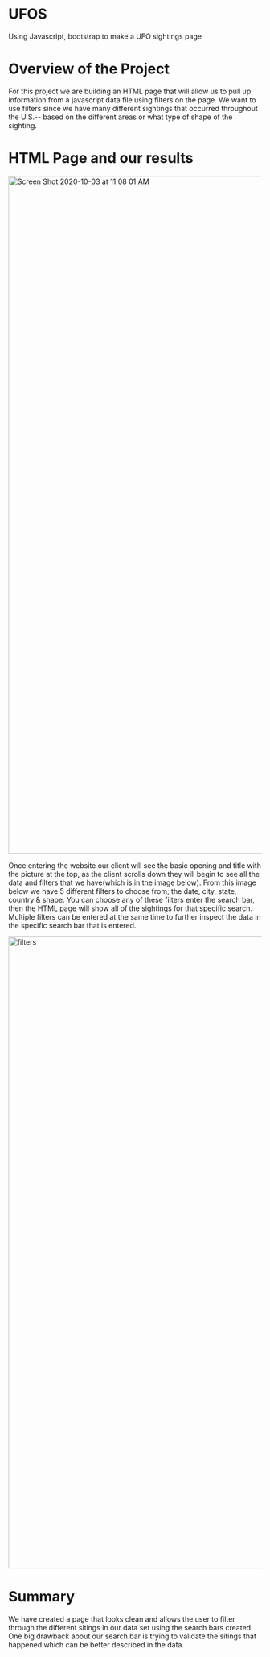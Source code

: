 # UFOS
Using Javascript, bootstrap to make a UFO sightings page

# Overview of the Project

For this project we are building an HTML page that will allow us to pull up information from a javascript data file using filters on the page. We want to use filters since we have many different sightings that occurred throughout the U.S.-- based on the different areas or what type of shape of the sighting.

# HTML Page and our results

<img width="1346" alt="Screen Shot 2020-10-03 at 11 08 01 AM" src="https://user-images.githubusercontent.com/67278193/94994945-de585280-0568-11eb-836d-0c2a02e839c9.png">

Once entering the website our client will see the basic opening and title with the picture at the top, as the client scrolls down they will begin to see all the data and filters that we have(which is in the image below). From this image below we have 5 different filters to choose from; the date, city, state, country & shape. You can choose any of these filters enter the search bar, then the HTML page will show all of the sightings for that specific search. Multiple filters can be entered at the same time to further inspect the data in the specific search bar that is entered.

<img width="1254" alt="filters" src="https://user-images.githubusercontent.com/67278193/94994943-dbf5f880-0568-11eb-8740-9c614604bd8a.png">

# Summary

We have created a page that looks clean and allows the user to filter through the different sitings in our data set using the search bars created. One big drawback about our search bar is trying to validate the sitings that happened which can be better described in the data.
